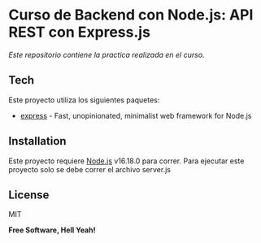# Curso de Backend con Node.js: API REST con Express.js

_Este repositorio contiene la practica realizada en el curso._

## Tech

Este proyecto utiliza los siguientes paquetes:

- [express] - Fast, unopinionated, minimalist web framework for Node.js

## Installation

Este proyecto requiere [Node.js](https://nodejs.org/) v16.18.0 para correr.
Para ejecutar este proyecto solo se debe correr el archivo server.js

## License

MIT

**Free Software, Hell Yeah!**

[//]: # "These are reference links used in the body of this note and get stripped out when the markdown processor does its job. There is no need to format nicely because it shouldn't be seen. Thanks SO - http://stackoverflow.com/questions/4823468/store-comments-in-markdown-syntax"
[express]: http://expressjs.com
